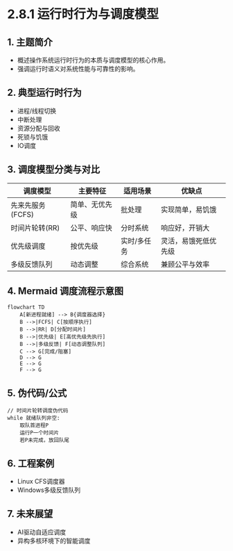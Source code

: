 # 2.8.1 运行时行为与调度模型

## 1. 主题简介

- 概述操作系统运行时行为的本质与调度模型的核心作用。
- 强调运行时语义对系统性能与可靠性的影响。

## 2. 典型运行时行为

- 进程/线程切换
- 中断处理
- 资源分配与回收
- 死锁与饥饿
- IO调度

## 3. 调度模型分类与对比

| 调度模型 | 主要特征 | 适用场景 | 优缺点 |
|---|---|---|---|
| 先来先服务(FCFS) | 简单、无优先级 | 批处理 | 实现简单，易饥饿 |
| 时间片轮转(RR) | 公平、响应快 | 分时系统 | 响应好，开销大 |
| 优先级调度 | 按优先级 | 实时/多任务 | 灵活，易饿死低优先级 |
| 多级反馈队列 | 动态调整 | 综合系统 | 兼顾公平与效率 |

## 4. Mermaid 调度流程示意图

```mermaid
flowchart TD
    A[新进程就绪] --> B{调度器选择}
    B -->|FCFS| C[按顺序执行]
    B -->|RR| D[分配时间片]
    B -->|优先级| E[高优先级先执行]
    B -->|多级反馈| F[动态调整队列]
    C --> G[完成/阻塞]
    D --> G
    E --> G
    F --> G
```

## 5. 伪代码/公式

```pseudo
// 时间片轮转调度伪代码
while 就绪队列非空:
    取队首进程P
    运行P一个时间片
    若P未完成，放回队尾
```

## 6. 工程案例

- Linux CFS调度器
- Windows多级反馈队列

## 7. 未来展望

- AI驱动自适应调度
- 异构多核环境下的智能调度
